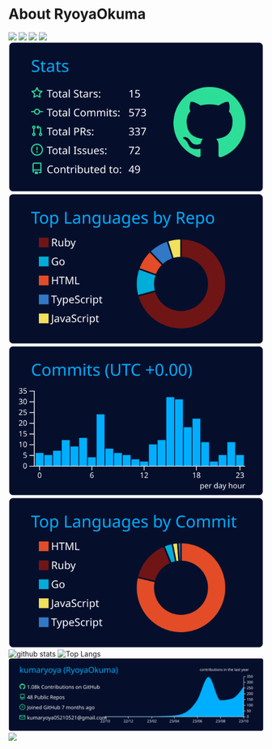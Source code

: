 # About RyoyaOkuma
![](https://komarev.com/ghpvc/?username=kumaryoya)
![](https://qiita-badge.apiapi.app/s/kumaryoya/contributions.svg)
![](https://qiita-badge.apiapi.app/s/kumaryoya/posts.svg)
![](https://qiita-badge.apiapi.app/s/kumaryoya/followers.svg)<br>
[![](https://raw.githubusercontent.com/kumaryoya/kumaryoya/main/profile-summary-card-output/algolia/3-stats.svg)](https://github.com/vn7n24fzkq/github-profile-summary-cards)
[![](https://raw.githubusercontent.com/kumaryoya/kumaryoya/main/profile-summary-card-output/algolia/1-repos-per-language.svg)](https://github.com/vn7n24fzkq/github-profile-summary-cards) 
[![](https://raw.githubusercontent.com/kumaryoya/kumaryoya/main/profile-summary-card-output/algolia/4-productive-time.svg)](https://github.com/vn7n24fzkq/github-profile-summary-cards)
[![](https://raw.githubusercontent.com/kumaryoya/kumaryoya/main/profile-summary-card-output/algolia/2-most-commit-language.svg)](https://github.com/vn7n24fzkq/github-profile-summary-cards)
<img alt="github stats" height="167px" src="https://github-readme-stats.vercel.app/api?username=kumaryoya&count_private=true&show_icons=true&show_icons=true&theme=algolia"/>
<img alt="Top Langs" height="167px" src="https://github-readme-stats.vercel.app/api/top-langs/?username=kumaryoya&layout=compact&count_private=true&show_icons=true&show_icons=true&theme=algolia"/><br>
[![](https://raw.githubusercontent.com/kumaryoya/kumaryoya/main/profile-summary-card-output/algolia/0-profile-details.svg)](https://github.com/vn7n24fzkq/github-profile-summary-cards)
<img width=710 src="https://github-profile-trophy.vercel.app/?username=kumaryoya&column=8&theme=algolia&no-frame=true"/>
